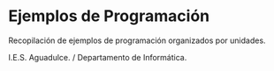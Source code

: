 # Ejemplos de Programación

Recopilación de ejemplos de programación organizados por unidades.

I.E.S. Aguadulce. / Departamento de Informática.
